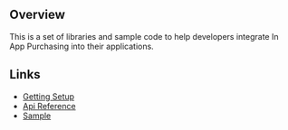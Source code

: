 ---
---
## Overview

This is a set of libraries and sample code to help developers integrate In App Purchasing into their applications.

## Links

* [Getting Setup](setup.html)
* [Api Reference](reference.html)
* [Sample](sample.html)




